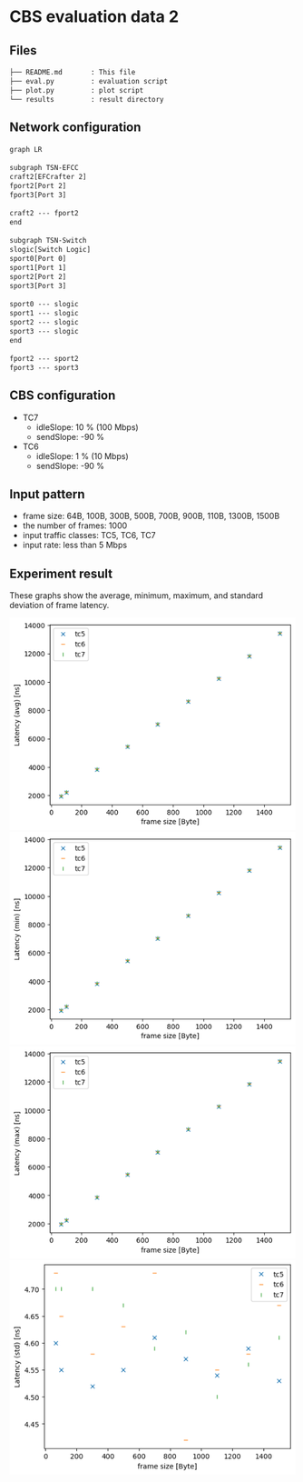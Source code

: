 # CBS evaluation data 2

## Files

```
├── README.md       : This file
├── eval.py         : evaluation script
├── plot.py         : plot script
└── results         : result directory
```

## Network configuration

```mermaid
graph LR

subgraph TSN-EFCC
craft2[EFCrafter 2]
fport2[Port 2]
fport3[Port 3]

craft2 --- fport2
end

subgraph TSN-Switch
slogic[Switch Logic]
sport0[Port 0]
sport1[Port 1]
sport2[Port 2]
sport3[Port 3]

sport0 --- slogic
sport1 --- slogic
sport2 --- slogic
sport3 --- slogic
end

fport2 --- sport2
fport3 --- sport3
```

## CBS configuration

- TC7
  - idleSlope: 10 % (100 Mbps)
  - sendSlope: -90 %
- TC6
  - idleSlope: 1 % (10 Mbps)
  - sendSlope: -90 %

## Input pattern

- frame size: 64B, 100B, 300B, 500B, 700B, 900B, 110B, 1300B, 1500B
- the number of frames: 1000
- input traffic classes: TC5, TC6, TC7
- input rate: less than 5 Mbps

## Experiment result

These graphs show the average, minimum, maximum, and standard deviation of frame latency.

![](./results/avg_lat.png)
![](./results/min_lat.png)
![](./results/max_lat.png)
![](./results/std_lat.png)

